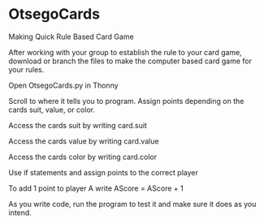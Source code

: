 # OtsegoCards
Making Quick Rule Based Card Game

After working with your group to establish the rule to your card game, download or branch the files to make the computer based card game for your rules.

Open OtsegoCards.py in Thonny

Scroll to where it tells you to program.  Assign points depending on the cards suit, value, or color.

Access the cards suit by writing card.suit

Access the cards value by writing card.value

Access the cards color by writing card.color

Use if statements and assign points to the correct player

To add 1 point to player A write AScore = AScore + 1

As you write code, run the program to test it and make sure it does as you intend.
